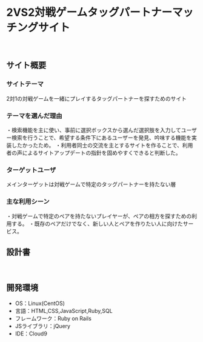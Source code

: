 # 2VS2対戦ゲームタッグパートナーマッチングサイト
​
## サイト概要
### サイトテーマ
2対1の対戦ゲームを一緒にプレイするタッグパートナーを探すためのサイト
​
### テーマを選んだ理由
  ・検索機能を主に使い、事前に選択ボックスから選んだ選択肢を入力してユーザー検索を行うことで、希望する条件下にあるユーザーを発見、吟味する機能を実装したかったため。
  ・利用者同士の交流を主とするサイトを作ることで、利用者の声によるサイトアップデートの指針を固めやすくできると判断した。

### ターゲットユーザ
  メインターゲットは対戦ゲームで特定のタッグパートナーを持たない層
​
### 主な利用シーン
  ・対戦ゲームで特定のペアを持たないプレイヤーが、ペアの相方を探すための利用する。
  ・既存のペアだけでなく、新しい人とペアを作りたい人に向けたサービス。
​
## 設計書

​
## 開発環境
- OS：Linux(CentOS)
- 言語：HTML,CSS,JavaScript,Ruby,SQL
- フレームワーク：Ruby on Rails
- JSライブラリ：jQuery
- IDE：Cloud9
​
